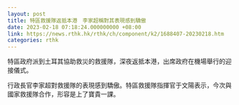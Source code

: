 ```yaml
---
layout: post
title: 特區救援隊返抵本港　李家超稱對其表現感到驕傲
date: 2023-02-18 07:18:24.000000000 +08:00
link: https://news.rthk.hk/rthk/ch/component/k2/1688407-20230218.htm
categories: rthk
---
```


特區政府派到土耳其協助救災的救援隊，深夜返抵本港，出席政府在機場舉行的迎接儀式。

行政長官李家超對救援隊的表現感到驕傲。特區救援隊指揮官于文陽表示，今次與國家救援隊合作，形容是上了寶貴一課。

